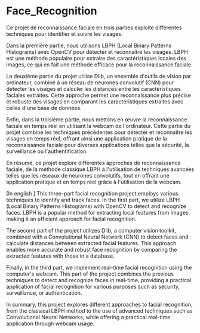 # Face_Recognition
Ce projet de reconnaissance faciale en trois parties exploite différentes techniques pour identifier et suivre les visages. 

Dans la première partie, nous utilisons LBPH (Local Binary Patterns Histograms) avec OpenCV pour détecter et reconnaître les visages. LBPH est une méthode populaire pour extraire des caractéristiques locales des images, ce qui en fait une méthode efficace pour la reconnaissance faciale. 

La deuxième partie du projet utilise Dlib, un ensemble d'outils de vision par ordinateur, combiné à un réseau de neurones convolutif (CNN) pour détecter les visages et calculer les distances entre les caractéristiques faciales extraites. Cette approche permet une reconnaissance plus précise et robuste des visages en comparant les caractéristiques extraites avec celles d'une base de données. 

Enfin, dans la troisième partie, nous mettons en œuvre la reconnaissance faciale en temps réel en utilisant la webcam de l'ordinateur. Cette partie du projet combine les techniques précédentes pour détecter et reconnaître les visages en temps réel, offrant ainsi une application pratique de la reconnaissance faciale pour diverses applications telles que la sécurité, la surveillance ou l'authentification. 

En résumé, ce projet explore différentes approches de reconnaissance faciale, de la méthode classique LBPH à l'utilisation de techniques avancées telles que les réseaux de neurones convolutifs, tout en offrant une application pratique et en temps réel grâce à l'utilisation de la webcam.

[In english ]
This three-part facial recognition project employs various techniques to identify and track faces. In the first part, we utilize LBPH (Local Binary Patterns Histograms) with OpenCV to detect and recognize faces. LBPH is a popular method for extracting local features from images, making it an efficient approach for facial recognition.

The second part of the project utilizes Dlib, a computer vision toolkit, combined with a Convolutional Neural Network (CNN) to detect faces and calculate distances between extracted facial features. This approach enables more accurate and robust face recognition by comparing the extracted features with those in a database. 

Finally, in the third part, we implement real-time facial recognition using the computer's webcam. This part of the project combines the previous techniques to detect and recognize faces in real-time, providing a practical application of facial recognition for various purposes such as security, surveillance, or authentication.

In summary, this project explores different approaches to facial recognition, from the classical LBPH method to the use of advanced techniques such as Convolutional Neural Networks, while offering a practical real-time application through webcam usage.
